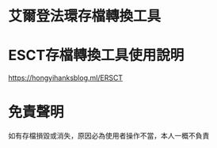 # 艾爾登法環存檔轉換工具
# ESCT存檔轉換工具使用說明
https://hongyihanksblog.ml/ERSCT
# 免責聲明
如有存檔損毀或消失，原因必為使用者操作不當，本人一概不負責
